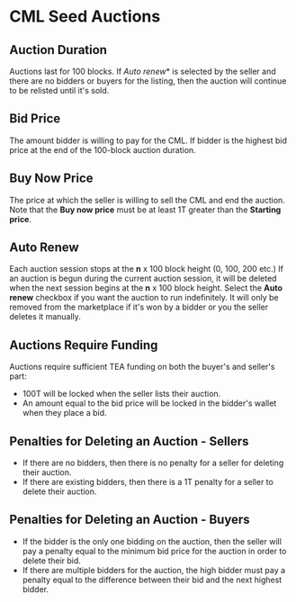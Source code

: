 # CML Seed Auctions

## Auction Duration
Auctions last for 100 blocks. If *Auto renew** is selected by the seller and there are no bidders or buyers for the listing, then the auction will continue to be relisted until it's sold.

## Bid Price
The amount bidder is willing to pay for the CML. If bidder is the highest bid price at the end of the 100-block auction duration.

## Buy Now Price
The price at which the seller is willing to sell the CML and end the auction. Note that the **Buy now price** must be at least 1T greater than the **Starting price**.

## Auto Renew
Each auction session stops at the **n** x 100 block height (0, 100, 200 etc.) If an auction is begun during the current auction session, it will be deleted when the next session begins at the **n** x 100 block height. Select the **Auto renew** checkbox if you want the auction to run indefinitely. It will only be removed from the marketplace if it's won by a bidder or you the seller deletes it manually.

## Auctions Require Funding
Auctions require sufficient TEA funding on both the buyer's and seller's part:
- 100T will be locked when the seller lists their auction.
- An amount equal to the bid price will be locked in the bidder's wallet when they place a bid.

## Penalties for Deleting an Auction - Sellers
- If there are no bidders, then there is no penalty for a seller for deleting their auction.
- If there are existing bidders, then there is a 1T penalty for a seller to delete their auction.

## Penalties for Deleting an Auction - Buyers
- If the bidder is the only one bidding on the auction, then the seller will pay a penalty equal to the minimum bid price for the auction in order to delete their bid.
- If there are multiple bidders for the auction, the high bidder must pay a penalty equal to the difference between their bid and the next highest bidder.